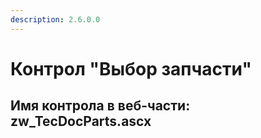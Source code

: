 ```yaml
---
description: 2.6.0.0
---
```


# Контрол "Выбор запчасти"

## Имя контрола в веб-части: zw\_TecDocParts.ascx

